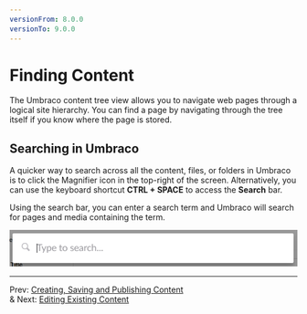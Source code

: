 ```yaml
---
versionFrom: 8.0.0
versionTo: 9.0.0
---
```


# Finding Content

The Umbraco content tree view allows you to navigate web pages through a logical site hierarchy. You can find a page by navigating through the tree itself if you know where the page is stored.

## Searching in Umbraco

A quicker way to search across all the content, files, or folders in Umbraco is to click the Magnifier icon in the top-right of the screen. Alternatively, you can use the keyboard shortcut **CTRL + SPACE** to access the **Search** bar.

Using the search bar, you can enter a search term and Umbraco will search for pages and media containing the term.

![search.jpg](images/search-bar-v9.png)

---

Prev: [Creating, Saving and Publishing Content](../Creating-Saving-and-Publishing-Content/index.md) &emsp; &emsp; &emsp; &emsp; &emsp; &emsp; &emsp; &emsp; &emsp; &emsp; &emsp; & Next: [Editing Existing Content](../Editing-Existing-Content/index.md)
